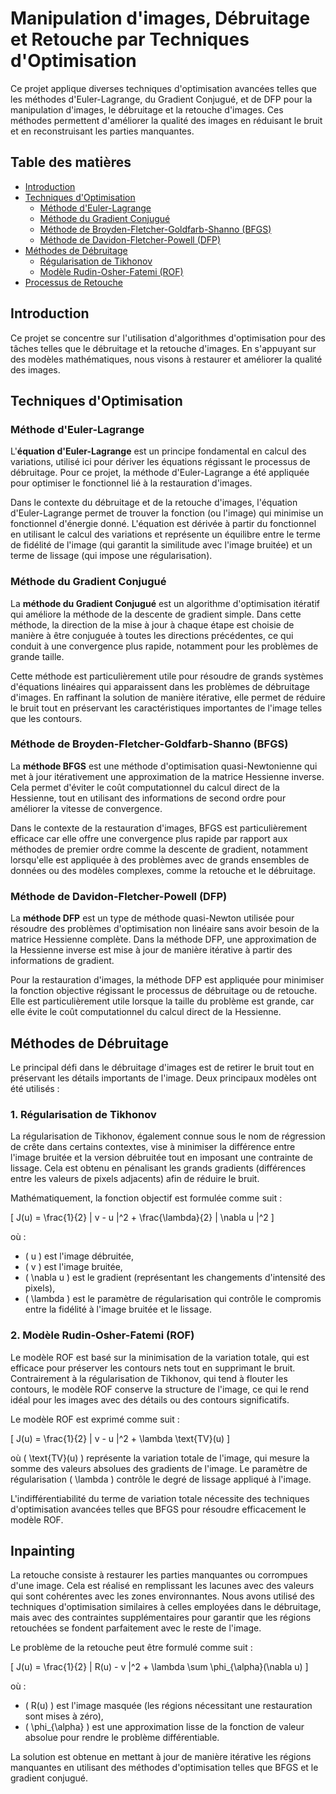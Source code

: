 # Manipulation d'images, Débruitage et Retouche par Techniques d'Optimisation

Ce projet applique diverses techniques d'optimisation avancées telles que les méthodes d'Euler-Lagrange, du Gradient Conjugué, et de DFP pour la manipulation d'images, le débruitage et la retouche d'images. Ces méthodes permettent d'améliorer la qualité des images en réduisant le bruit et en reconstruisant les parties manquantes.

## Table des matières
- [Introduction](#introduction)
- [Techniques d'Optimisation](#techniques-doptimisation)
  - [Méthode d'Euler-Lagrange](#méthode-deuler-lagrange)
  - [Méthode du Gradient Conjugué](#méthode-du-gradient-conjugué)
  - [Méthode de Broyden-Fletcher-Goldfarb-Shanno (BFGS)](#méthode-de-broyden-fletcher-goldfarb-shanno-bfgs)
  - [Méthode de Davidon-Fletcher-Powell (DFP)](#méthode-de-davidon-fletcher-powell-dfp)
- [Méthodes de Débruitage](#méthodes-de-débruitage)
  - [Régularisation de Tikhonov](#régularisation-de-tikhonov)
  - [Modèle Rudin-Osher-Fatemi (ROF)](#modèle-rudin-osher-fatemi-rof)
- [Processus de Retouche](#processus-de-retouche)

## Introduction

Ce projet se concentre sur l'utilisation d'algorithmes d'optimisation pour des tâches telles que le débruitage et la retouche d'images. En s'appuyant sur des modèles mathématiques, nous visons à restaurer et améliorer la qualité des images.

## Techniques d'Optimisation

### Méthode d'Euler-Lagrange

L'**équation d'Euler-Lagrange** est un principe fondamental en calcul des variations, utilisé ici pour dériver les équations régissant le processus de débruitage. Pour ce projet, la méthode d'Euler-Lagrange a été appliquée pour optimiser le fonctionnel lié à la restauration d'images.

Dans le contexte du débruitage et de la retouche d'images, l'équation d'Euler-Lagrange permet de trouver la fonction (ou l'image) qui minimise un fonctionnel d'énergie donné. L'équation est dérivée à partir du fonctionnel en utilisant le calcul des variations et représente un équilibre entre le terme de fidélité de l'image (qui garantit la similitude avec l'image bruitée) et un terme de lissage (qui impose une régularisation).

### Méthode du Gradient Conjugué

La **méthode du Gradient Conjugué** est un algorithme d'optimisation itératif qui améliore la méthode de la descente de gradient simple. Dans cette méthode, la direction de la mise à jour à chaque étape est choisie de manière à être conjuguée à toutes les directions précédentes, ce qui conduit à une convergence plus rapide, notamment pour les problèmes de grande taille.

Cette méthode est particulièrement utile pour résoudre de grands systèmes d'équations linéaires qui apparaissent dans les problèmes de débruitage d'images. En raffinant la solution de manière itérative, elle permet de réduire le bruit tout en préservant les caractéristiques importantes de l'image telles que les contours.

### Méthode de Broyden-Fletcher-Goldfarb-Shanno (BFGS)

La **méthode BFGS** est une méthode d'optimisation quasi-Newtonienne qui met à jour itérativement une approximation de la matrice Hessienne inverse. Cela permet d'éviter le coût computationnel du calcul direct de la Hessienne, tout en utilisant des informations de second ordre pour améliorer la vitesse de convergence.

Dans le contexte de la restauration d'images, BFGS est particulièrement efficace car elle offre une convergence plus rapide par rapport aux méthodes de premier ordre comme la descente de gradient, notamment lorsqu'elle est appliquée à des problèmes avec de grands ensembles de données ou des modèles complexes, comme la retouche et le débruitage.

### Méthode de Davidon-Fletcher-Powell (DFP)

La **méthode DFP** est un type de méthode quasi-Newton utilisée pour résoudre des problèmes d'optimisation non linéaire sans avoir besoin de la matrice Hessienne complète. Dans la méthode DFP, une approximation de la Hessienne inverse est mise à jour de manière itérative à partir des informations de gradient.

Pour la restauration d'images, la méthode DFP est appliquée pour minimiser la fonction objective régissant le processus de débruitage ou de retouche. Elle est particulièrement utile lorsque la taille du problème est grande, car elle évite le coût computationnel du calcul direct de la Hessienne.

## Méthodes de Débruitage

Le principal défi dans le débruitage d'images est de retirer le bruit tout en préservant les détails importants de l'image. Deux principaux modèles ont été utilisés :

### 1. Régularisation de Tikhonov

La régularisation de Tikhonov, également connue sous le nom de régression de crête dans certains contextes, vise à minimiser la différence entre l'image bruitée et la version débruitée tout en imposant une contrainte de lissage. Cela est obtenu en pénalisant les grands gradients (différences entre les valeurs de pixels adjacents) afin de réduire le bruit.

Mathématiquement, la fonction objectif est formulée comme suit :

\[
J(u) = \frac{1}{2} \| v - u \|^2 + \frac{\lambda}{2} \| \nabla u \|^2
\]

où :
- \( u \) est l'image débruitée,
- \( v \) est l'image bruitée,
- \( \nabla u \) est le gradient (représentant les changements d'intensité des pixels),
- \( \lambda \) est le paramètre de régularisation qui contrôle le compromis entre la fidélité à l'image bruitée et le lissage.

### 2. Modèle Rudin-Osher-Fatemi (ROF)

Le modèle ROF est basé sur la minimisation de la variation totale, qui est efficace pour préserver les contours nets tout en supprimant le bruit. Contrairement à la régularisation de Tikhonov, qui tend à flouter les contours, le modèle ROF conserve la structure de l'image, ce qui le rend idéal pour les images avec des détails ou des contours significatifs.

Le modèle ROF est exprimé comme suit :

\[
J(u) = \frac{1}{2} \| v - u \|^2 + \lambda \text{TV}(u)
\]

où \( \text{TV}(u) \) représente la variation totale de l'image, qui mesure la somme des valeurs absolues des gradients de l'image. Le paramètre de régularisation \( \lambda \) contrôle le degré de lissage appliqué à l'image.

L'indifférentiabilité du terme de variation totale nécessite des techniques d'optimisation avancées telles que BFGS pour résoudre efficacement le modèle ROF.

## Inpainting

La retouche consiste à restaurer les parties manquantes ou corrompues d'une image. Cela est réalisé en remplissant les lacunes avec des valeurs qui sont cohérentes avec les zones environnantes. Nous avons utilisé des techniques d'optimisation similaires à celles employées dans le débruitage, mais avec des contraintes supplémentaires pour garantir que les régions retouchées se fondent parfaitement avec le reste de l'image.

Le problème de la retouche peut être formulé comme suit :

\[
J(u) = \frac{1}{2} \| R(u) - v \|^2 + \lambda \sum \phi_{\alpha}(\nabla u)
\]

où :
- \( R(u) \) est l'image masquée (les régions nécessitant une restauration sont mises à zéro),
- \( \phi_{\alpha} \) est une approximation lisse de la fonction de valeur absolue pour rendre le problème différentiable.

La solution est obtenue en mettant à jour de manière itérative les régions manquantes en utilisant des méthodes d'optimisation telles que BFGS et le gradient conjugué.
